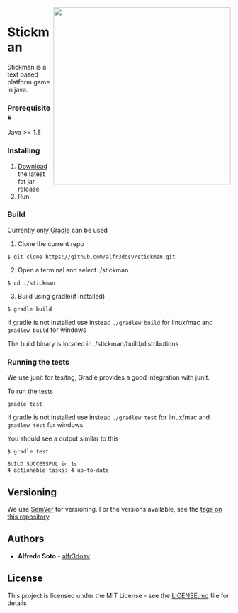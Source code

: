 <img width="400" height="auto" align="right" src="http://getgitman.com/img/f_3.jpg">

# Stickman
Stickman is a text based platform game in java.

### Prerequisites

Java >= 1.8

### Installing

1. [Download](https://github.com/alfr3dosv/stickman/releases) the latest fat jar release
2. Run

### Build

Currently only [Gradle](https://gradle.org/) can be used

1. Clone the current repo
```
$ git clone https://github.com/alfr3dosv/stickman.git
```
2. Open a terminal and select ./stickman
```
$ cd ./stickman
```
3. Build using gradle(if installed)
```
$ gradle build
```
If gradle is not installed use instead ``./gradlew build`` for linux/mac and ``gradlew build`` for windows

The build binary is located in ./stickman/build/distributions 

### Running the tests
We use junit for tesitng, Gradle provides a good integration with junit.

To run the tests
```
gradle test
```
If gradle is not installed use instead ``./gradlew test`` for linux/mac and ``gradlew test`` for windows

You should see a output similar to this
```
$ gradle test

BUILD SUCCESSFUL in 1s
4 actionable tasks: 4 up-to-date
```

## Versioning

We use [SemVer](http://semver.org/) for versioning. For the versions available, see the [tags on this repository](https://github.com/alfr3dosv/stickman/tags). 

## Authors

* **Alfredo Soto** - [alfr3dosv](https://github.com/alfr3dosv)

## License

This project is licensed under the MIT License - see the [LICENSE.md](LICENSE.md) file for details
